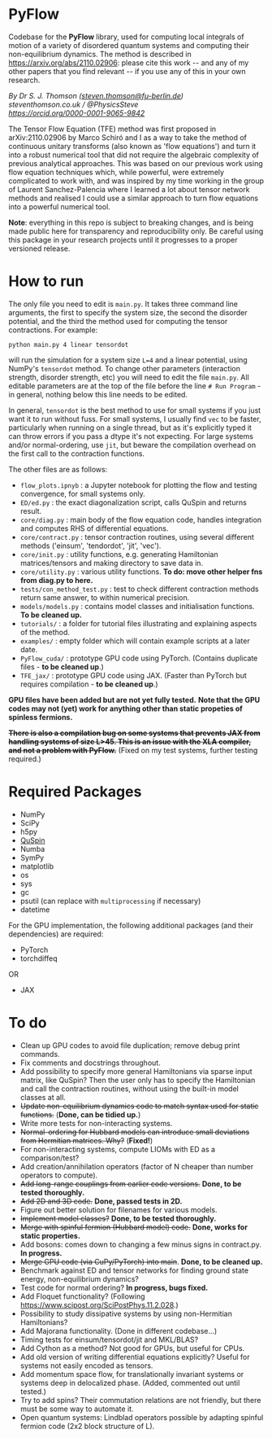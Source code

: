 # PyFlow

Codebase for the  **PyFlow** library, used for computing local integrals of motion of a variety of disordered quantum systems and computing their non-equilibrium dynamics. The method is described in https://arxiv.org/abs/2110.02906: please cite this work -- and any of my other papers that you find relevant -- if you use any of this in your own research.

*By Dr S. J. Thomson (steven.thomson@fu-berlin.de)*  
*steventhomson.co.uk / @PhysicsSteve*  
*https://orcid.org/0000-0001-9065-9842*  

The Tensor Flow Equation (TFE) method was first proposed in arXiv:2110.02906 by Marco Schiró and I as a way to take the method of continuous unitary transforms (also known as 'flow equations') and turn it into a robust numerical tool that did not require the algebraic complexity of previous analytical approaches. This was based on our previous work using flow equation techniques which, while powerful, were extremely complicated to work with, and was inspired by my time working in the group of Laurent Sanchez-Palencia where I learned a lot about tensor network methods and realised I could use a similar approach to turn flow equations into a powerful numerical tool.

**Note**: everything in this repo is subject to breaking changes, and is being made public here for transparency and reproducibility only. Be careful using this package in your research projects until it progresses to a proper versioned release.

# How to run

The only file you need to edit is `main.py`. It takes three command line arguments, the first to specify the system size, the second the disorder potential, and the third the method used for computing the tensor contractions. For example:

```
python main.py 4 linear tensordot
```

will run the simulation for a system size `L=4` and a linear potential, using NumPy's `tensordot` method. To change other parameters (interaction strength, disorder strength, etc) you will need to edit the file `main.py`. All editable parameters are at the top of the file before the line `# Run Program` - in general, nothing below this line needs to be edited.

In general, `tensordot` is the best method to use for small systems if you just want it to run without fuss. For small systems, I usually find `vec` to be faster, particularly when running on a single thread, but as it's explicitly typed it can throw errors if you pass a dtype it's not expecting. For large systems and/or normal-ordering, use `jit`, but beware the compilation overhead on the first call to the contraction functions.

The other files are as follows:

* `flow_plots.ipnyb` : a Jupyter notebook for plotting the flow and testing convergence, for small systems only.
* `ED/ed.py` : the exact diagonalization script, calls QuSpin and returns result.
* `core/diag.py` : main body of the flow equation code, handles integration and computes RHS of differential equations.
* `core/contract.py` : tensor contraction routines, using several different methods ('einsum', 'tendordot', 'jit', 'vec').
* `core/init.py` : utility functions, e.g. generating Hamiltonian matrices/tensors and making directory to save data in.
* `core/utility.py` : various utility functions. **To do: move other helper fns from diag.py to here.**
* `tests/con_method_test.py` : test to check different contraction methods return same answer, to within numerical precision.
* `models/models.py` : contains model classes and initialisation functions. **To be cleaned up.**
* `tutorials/` : a folder for tutorial files illustrating and explaining aspects of the method.
* `examples/` : empty folder which will contain example scripts at a later date.
* `PyFlow_cuda/` : prototype GPU code using PyTorch. (Contains duplicate files - **to be cleaned up**.)
* `TFE_jax/` : prototype GPU code using JAX. (Faster than PyTorch but requires compilation - **to be cleaned up**.)


**GPU files have been added but are not yet fully tested.**
**Note that the GPU codes may not (yet) work for anything other than static propeties of spinless fermions.**

**~~There is also a compilation bug on some systems that prevents JAX from handling systems of size L>45. This is an issue with the XLA compiler, and not a problem with PyFlow.~~** (Fixed on my test systems, further testing required.)

# Required Packages

* NumPy
* SciPy
* h5py
* [QuSpin](https://weinbe58.github.io/QuSpin/)
* Numba
* SymPy
* matplotlib
* os 
* sys
* gc 
* psutil (can replace with `multiprocessing` if necessary)
* datetime 

For the GPU implementation, the following additional packages (and their dependencies) are required:

* PyTorch
* torchdiffeq

OR

* JAX

# To do 

* Clean up GPU codes to avoid file duplication; remove debug print commands.
* Fix comments and docstrings throughout.
* Add possibility to specify more general Hamiltonians via sparse input matrix, like QuSpin? Then the user only has to specify the Hamiltonian and call the contraction routines, without using the built-in model classes at all.
* ~~Update non-equilibrium dynamics code to match syntax used for static functions.~~ (**Done, can be tidied up.**)
* Write more tests for non-interacting systems.
* ~~Normal-ordering for Hubbard models can introduce small deviations from Hermitian matrices. Why?~~ (**Fixed!**)
* For non-interacting systems, compute LIOMs with ED as a comparison/test? 
* Add creation/annihilation operators (factor of N cheaper than number operators to compute).
* ~~Add long-range couplings from earlier code versions.~~ **Done, to be tested thoroughly.**
* ~~Add 2D and 3D code.~~ **Done, passed tests in 2D.**
* Figure out better solution for filenames for various models.
* ~~Implement model classes?~~ **Done, to be tested thoroughly.**
* ~~Merge with spinful fermion (Hubbard model) code.~~ **Done, works for static properties.**
* Add bosons: comes down to changing a few minus signs in contract.py. **In progress.**
* ~~Merge GPU code (via CuPy/PyTorch) into main~~. **Done, to be cleaned up.**
* Benchmark against ED and tensor networks for finding ground state energy, non-equilibrium dynamics?
* Test code for normal ordering? **In progress, bugs fixed.**
* Add Floquet functionality? (Following https://www.scipost.org/SciPostPhys.11.2.028.)
* Possibility to study dissipative systems by using non-Hermitian Hamiltonians?
* Add Majorana functionality. (Done in different codebase...)
* Timing tests for einsum/tensordot/jit and MKL/BLAS?
* Add Cython as a method? Not good for GPUs, but useful for CPUs.
* Add old version of writing differential equations explicitly? Useful for systems not easily encoded as tensors.
* Add momentum space flow, for translationally invariant systems or systems deep in delocalized phase. (Added, commented out until tested.)
* Try to add spins? Their commutation relations are not friendly, but there must be some way to automate it.
* Open quantum systems: Lindblad operators possible by adapting spinful fermion code (2x2 block structure of L).
